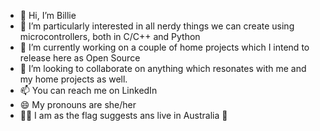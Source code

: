 - 👋 Hi, I’m Billie
- 👀 I’m particularly interested in all nerdy things we can create using microcontrollers, both in C/C++ and Python
- 🌱 I’m currently working on a couple of home projects which I intend to release here as Open Source
- 💞️ I’m looking to collaborate on anything which resonates with me and my home projects as well.
- 📫 You can reach me on LinkedIn
- 😄 My pronouns are she/her
- 🏳️‍⚧️ I am as the flag suggests ans live in Australia 🦘

<!---
BillieGeorgiaBadinSabouraud/BillieGeorgiaBadinSabouraud is a ✨ special ✨ repository because its `README.md` (this file) appears on your GitHub profile.
You can click the Preview link to take a look at your changes.
--->
